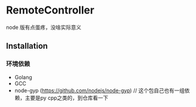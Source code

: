 # RemoteController

node 版有点蛋疼，没啥实际意义

## Installation

### 环境依赖

- Golang
- GCC
- node-gyp (https://github.com/nodejs/node-gyp) // 这个包自己也有一组依赖，主要是py cpp之类的，到仓库看一下
